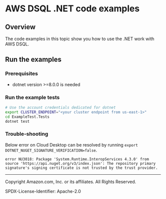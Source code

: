 # AWS DSQL .NET code examples

## Overview

The code examples in this topic show you how to use the .NET work with AWS DSQL. 

## Run the examples

### Prerequisites

* dotnet version >=8.0.0 is needed

### Run the example tests

```sh
# Use the account credentials dedicated for dotnet
export CLUSTER_ENDPOINT="<your cluster endpoint from us-east-1>"
cd ExampleTest.Tests
dotnet test
```

### Trouble-shooting
Below error on Cloud Desktop can be resolved by running `export DOTNET_NUGET_SIGNATURE_VERIFICATION=false`.
```
error NU3018: Package 'System.Runtime.InteropServices 4.3.0' from source 'https://api.nuget.org/v3/index.json': The repository primary signature's signing certificate is not trusted by the trust provider.
```

---

Copyright Amazon.com, Inc. or its affiliates. All Rights Reserved. 

SPDX-License-Identifier: Apache-2.0
